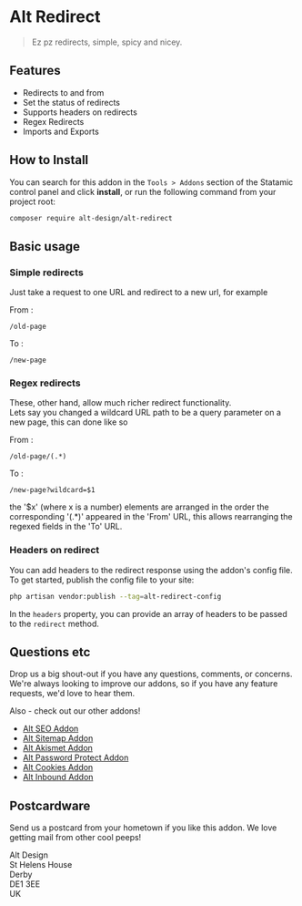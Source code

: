 # Alt Redirect

> Ez pz redirects, simple, spicy and nicey.

## Features

- Redirects to and from
- Set the status of redirects
- Supports headers on redirects
- Regex Redirects
- Imports and Exports

## How to Install

You can search for this addon in the `Tools > Addons` section of the Statamic control panel and click **install**, or run the following command from your project root:

``` bash
composer require alt-design/alt-redirect
```

## Basic usage

### Simple redirects
Just take a request to one URL and redirect to a new url, for example

From :
```
/old-page
```
To :
```
/new-page
```

### Regex redirects
These, other hand, allow much richer redirect functionality.   
Lets say you changed a wildcard URL path to be a query parameter on a new page, this can done like so

From :
```
/old-page/(.*)
```
To :
```
/new-page?wildcard=$1
```

the '$x' (where x is a number) elements are arranged in the order the corresponding '(.*)' appeared in the 'From' URL, this allows rearranging the regexed fields in the 'To' URL.

### Headers on redirect
You can add headers to the redirect response using the addon's config file. To get started, publish the config file to your site:

```bash
php artisan vendor:publish --tag=alt-redirect-config
```

In the `headers` property, you can provide an array of headers to be passed to the `redirect` method.

## Questions etc

Drop us a big shout-out if you have any questions, comments, or concerns. We're always looking to improve our addons, so if you have any feature requests, we'd love to hear them.

Also - check out our other addons!
- [Alt SEO Addon](https://github.com/alt-design/Alt-SEO-Addon)
- [Alt Sitemap Addon](https://github.com/alt-design/Alt-Sitemap-Addon)
- [Alt Akismet Addon](https://github.com/alt-design/Alt-Akismet-Addon)
- [Alt Password Protect Addon](https://github.com/alt-design/Alt-Password-Protect-Addon)
- [Alt Cookies Addon](https://github.com/alt-design/Alt-Cookies-Addon)
- [Alt Inbound Addon](https://github.com/alt-design/Alt-Inbound-Addon)

## Postcardware

Send us a postcard from your hometown if you like this addon. We love getting mail from other cool peeps!

Alt Design  
St Helens House  
Derby  
DE1 3EE  
UK  

